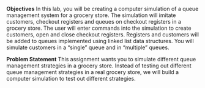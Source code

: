 **Objectives**
In this lab, you will be creating a computer simulation of a queue management system for a grocery store. The simulation will imitate customers, checkout registers and queues on checkout registers in a grocery store. The user will enter commands into the simulation to create customers, open and close checkout registers. Registers and customers will be added to queues implemented using linked list data structures. You will simulate customers in a “single” queue and in “multiple” queues.


**Problem Statement**
This assignment wants you to simulate different queue management strategies in a grocery store. Instead of testing out different queue management strategies in a real grocery store, we will build a computer simulation to test out different strategies.
